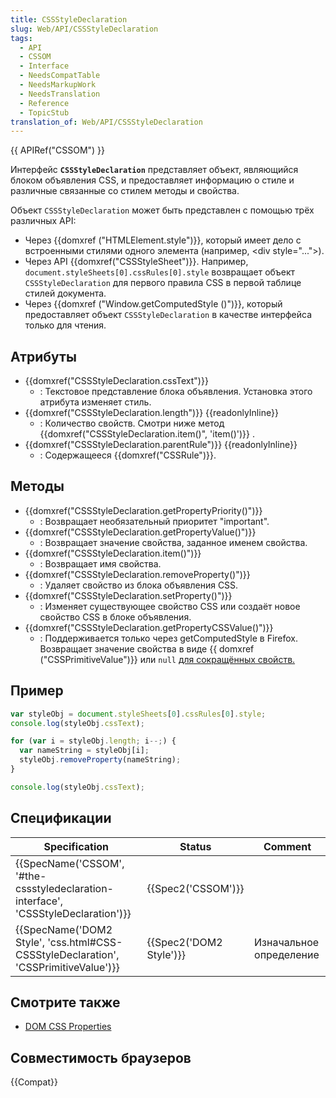 ```yaml
---
title: CSSStyleDeclaration
slug: Web/API/CSSStyleDeclaration
tags:
  - API
  - CSSOM
  - Interface
  - NeedsCompatTable
  - NeedsMarkupWork
  - NeedsTranslation
  - Reference
  - TopicStub
translation_of: Web/API/CSSStyleDeclaration
---
```


{{ APIRef("CSSOM") }}

Интерфейс **`CSSStyleDeclaration`** представляет объект, являющийся блоком объявления CSS, и предоставляет информацию о стиле и различные связанные со стилем методы и свойства.

Объект `CSSStyleDeclaration` может быть представлен с помощью трёх различных API:

- Через {{domxref ("HTMLElement.style")}}, который имеет дело с встроенными стилями одного элемента (например, \<div style="...">).
- Через API {{domxref("CSSStyleSheet")}}. Например, `document.styleSheets[0].cssRules[0].style` возвращает объект `CSSStyleDeclaration` для первого правила CSS в первой таблице стилей документа.
- Через {{domxref ("Window.getComputedStyle ()")}}, который предоставляет объект `CSSStyleDeclaration` в качестве интерфейса только для чтения.

## Атрибуты

- {{domxref("CSSStyleDeclaration.cssText")}}
  - : Текстовое представление блока объявления. Установка этого атрибута изменяет стиль.
- {{domxref("CSSStyleDeclaration.length")}} {{readonlyInline}}
  - : Количество свойств. Смотри ниже метод {{domxref("CSSStyleDeclaration.item()", 'item()')}} .
- {{domxref("CSSStyleDeclaration.parentRule")}} {{readonlyInline}}
  - : Содержащееся {{domxref("CSSRule")}}.

## Методы

- {{domxref("CSSStyleDeclaration.getPropertyPriority()")}}
  - : Возвращает необязательный приоритет "important".
- {{domxref("CSSStyleDeclaration.getPropertyValue()")}}
  - : Возвращает значение свойства, заданное именем свойства.
- {{domxref("CSSStyleDeclaration.item()")}}
  - : Возвращает имя свойства.
- {{domxref("CSSStyleDeclaration.removeProperty()")}}
  - : Удаляет свойство из блока объявления CSS.
- {{domxref("CSSStyleDeclaration.setProperty()")}}
  - : Изменяет существующее свойство CSS или создаёт новое свойство CSS в блоке объявления.
- {{domxref("CSSStyleDeclaration.getPropertyCSSValue()")}}
  - : Поддерживается только через getComputedStyle в Firefox. Возвращает значение свойства в виде {{ domxref ("CSSPrimitiveValue")}} или `null` [для сокращённых свойств.](/ru/docs/Web/CSS/Shorthand_properties)

## Пример

```js
var styleObj = document.styleSheets[0].cssRules[0].style;
console.log(styleObj.cssText);

for (var i = styleObj.length; i--;) {
  var nameString = styleObj[i];
  styleObj.removeProperty(nameString);
}

console.log(styleObj.cssText);
```

## Спецификации

| Specification                                                                                                    | Status                           | Comment                 |
| ---------------------------------------------------------------------------------------------------------------- | -------------------------------- | ----------------------- |
| {{SpecName('CSSOM', '#the-cssstyledeclaration-interface', 'CSSStyleDeclaration')}}     | {{Spec2('CSSOM')}}         |                         |
| {{SpecName('DOM2 Style', 'css.html#CSS-CSSStyleDeclaration', 'CSSPrimitiveValue')}} | {{Spec2('DOM2 Style')}} | Изначальное определение |

## Смотрите также

- [DOM CSS Properties](/ru/docs/Web/CSS/CSS_Properties_Reference)

## Совместимость браузеров

{{Compat}}
